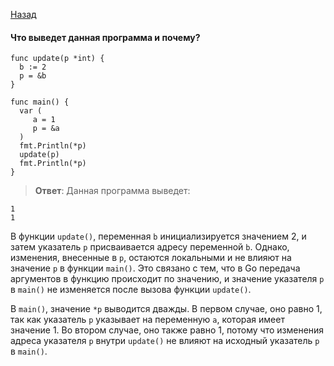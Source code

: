 [Назад](/README.md)

####  Что выведет данная программа и почему?

```
func update(p *int) {
  b := 2
  p = &b
}

func main() {
  var (
     a = 1
     p = &a
  )
  fmt.Println(*p)
  update(p)
  fmt.Println(*p)
}
```
> **Ответ**: 
Данная программа выведет:
```
1
1
```

В функции `update()`, переменная `b` инициализируется значением 2, и затем указатель `p` присваивается адресу переменной `b`. Однако, изменения, внесенные в `p`, остаются локальными и не влияют на значение `p` в функции `main()`. Это связано с тем, что в Go передача аргументов в функцию происходит по значению, и значение указателя `p` в `main()` не изменяется после вызова функции `update()`.

В `main()`, значение `*p` выводится дважды. В первом случае, оно равно 1, так как указатель `p` указывает на переменную `a`, которая имеет значение 1. Во втором случае, оно также равно 1, потому что изменения адреса указателя `p` внутри `update()` не влияют на исходный указатель `p` в `main()`.
